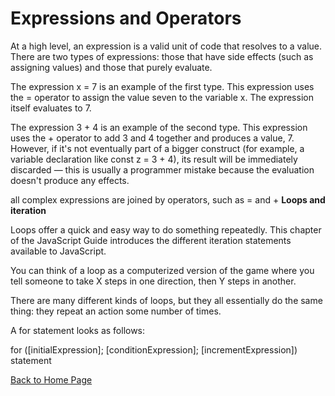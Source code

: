 # Expressions and Operators

At a high level, an expression is a valid unit of code that resolves to a value. There are two types of expressions: those that have side effects (such as assigning values) and those that purely evaluate.

The expression x = 7 is an example of the first type. This expression uses the = operator to assign the value seven to the variable x. The expression itself evaluates to 7.

The expression 3 + 4 is an example of the second type. This expression uses the + operator to add 3 and 4 together and produces a value, 7. However, if it's not eventually part of a bigger construct (for example, a variable declaration like const z = 3 + 4), its result will be immediately discarded — this is usually a programmer mistake because the evaluation doesn't produce any effects.

all complex expressions are joined by operators, such as = and +
**Loops and iteration**

Loops offer a quick and easy way to do something repeatedly. This chapter of the JavaScript Guide introduces the different iteration statements available to JavaScript.

You can think of a loop as a computerized version of the game where you tell someone to take X steps in one direction, then Y steps in another.

There are many different kinds of loops, but they all essentially do the same thing: they repeat an action some number of times. 

A for statement looks as follows:

for ([initialExpression]; [conditionExpression]; [incrementExpression])
  statement

[Back to Home Page](README.md)